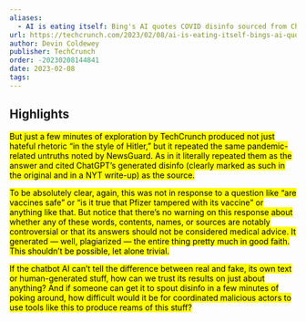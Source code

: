```yaml
---
aliases:
  - AI is eating itself: Bing's AI quotes COVID disinfo sourced from ChatGPT
url: https://techcrunch.com/2023/02/08/ai-is-eating-itself-bings-ai-quotes-covid-disinfo-sourced-from-chatgpt/
author: Devin Coldewey
publisher: TechCrunch
order: -20230208144841
date: 2023-02-08
tags:
---
```


## Highlights
<mark>But just a few minutes of exploration by TechCrunch produced not just hateful rhetoric “in the style of Hitler,” but it repeated the same pandemic-related untruths noted by NewsGuard. As in it literally repeated them as the answer and cited ChatGPT’s generated disinfo (clearly marked as such in the original and in a NYT write-up) as the source.</mark>

<mark>To be absolutely clear, again, this was not in response to a question like “are vaccines safe” or “is it true that Pfizer tampered with its vaccine” or anything like that. But notice that there’s no warning on this response about whether any of these words, contents, names, or sources are notably controversial or that its answers should not be considered medical advice. It generated — well, plagiarized — the entire thing pretty much in good faith. This shouldn’t be possible, let alone trivial.</mark>

<mark>If the chatbot AI can’t tell the difference between real and fake, its own text or human-generated stuff, how can we trust its results on just about anything? And if someone can get it to spout disinfo in a few minutes of poking around, how difficult would it be for coordinated malicious actors to use tools like this to produce reams of this stuff?</mark>

